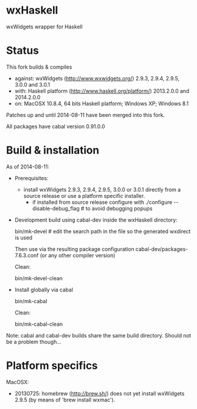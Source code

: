 wxHaskell
=========

wxWidgets wrapper for Haskell

Status
======

This fork builds & compiles
- against: wxWidgets (http://www.wxwidgets.org/) 2.9.3, 2.9.4, 2.9.5, 3.0.0 and 3.0.1
- with: Haskell platform (http://www.haskell.org/platform/) 2013.2.0.0 and 2014.2.0.0
- on: MacOSX 10.8.4, 64 bits Haskell platform; Windows XP; Windows 8.1

Patches up and until 2014-08-11 have been merged into this fork.

All packages have cabal version 0.91.0.0


Build & installation
====================

As of 2014-08-11:
- Prerequisites:
  - install wxWidgets 2.9.3, 2.9.4, 2.9.5, 3.0.0 or 3.0.1 directly from a source release or use a platform specific installer.
    - if installed from source release configure with
        ./configure --disable-debug_flag	# to avoid debugging popups

- Development build using cabal-dev inside the wxHaskell directory:

    bin/mk-devel	# edit the search path in the file so the generated wxdirect is used

  Then use via the resulting package configuration cabal-dev/packages-7.6.3.conf (or any other compiler version)
  
  Clean:
  
    bin/mk-devel-clean

- Install globally via cabal

    bin/mk-cabal

  Clean:
  
    bin/mk-cabal-clean

Note: cabal and cabal-dev builds share the same build directory. Should not be a problem though...


Platform specifics
==================

MacOSX:
- 20130725: homebrew (http://brew.sh/) does not yet install wxWidgets 2.9.5 (by means of 'brew install wxmac').
